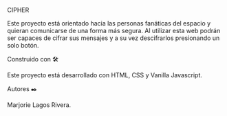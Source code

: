 CIPHER

Este proyecto está orientado hacia las personas fanáticas del espacio y quieran comunicarse de una forma más segura. Al utilizar esta web podrán ser capaces de cifrar sus mensajes y a su vez descifrarlos presionando un solo botón.

Construido con 🛠️

Este proyecto está desarrollado con HTML, CSS y Vanilla Javascript.

Autores ✒️

Marjorie Lagos Rivera.
